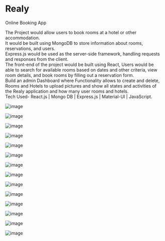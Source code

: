 # Realy
Online Booking App


The Project would allow users to book rooms at a hotel or other accommodation.  <br>
It would be built using MongoDB to store information about rooms, reservations, and users. <br> 
Express.js would be used as the server-side framework, handling requests and responses from the client.  <br>
The front-end of the project would be built using React, Users would be able to search for available rooms based on dates and other criteria, view room details, and book rooms by filling out a reservation form. <br>
Build an admin Dashboard where Functionality allows to create and delete,  Rooms and Hotels to upload pictures and show all states and activities of the Realy application and how many user rooms and hotels. <br>
Tech Used-  React.js | Mongo DB | Express.js | Material-UI | JavaScript.  <br>




![image](https://github.com/prince-111/Realy/assets/88477312/71f9aaac-971b-473b-ad5e-995b64981af8)

![image](https://github.com/prince-111/Realy/assets/88477312/999d8a63-7aae-46c8-ad33-0de570ccdafd)

![image](https://github.com/prince-111/Realy/assets/88477312/063c85bc-fc50-4b4a-9feb-9de44ab8239e)

![image](https://github.com/prince-111/Realy/assets/88477312/b8e19691-f000-4a33-a271-e160b10de8a3)

![image](https://github.com/prince-111/Realy/assets/88477312/1d7b7e12-49d9-45e0-9955-b72a26dc94b2)


![image](https://github.com/prince-111/Realy/assets/88477312/53a55abc-29a6-45fb-9547-7f5d604f6e8b)

![image](https://github.com/prince-111/Realy/assets/88477312/8fd9bb55-3ad1-4def-badc-4128cf6de44f)


![image](https://github.com/prince-111/Realy/assets/88477312/88dede7c-70b6-4152-9dab-37c5a5a56cb5)

![image](https://github.com/prince-111/Realy/assets/88477312/17277ef4-a2bd-42e6-a264-3e7d5321886d)

![image](https://github.com/prince-111/Realy/assets/88477312/04aa23ff-5e7c-4c86-944e-384542190fee)


![image](https://github.com/prince-111/Realy/assets/88477312/fabb46ae-f116-4983-b58d-24cba8e8e6bd)

![image](https://github.com/prince-111/Realy/assets/88477312/32a1d9aa-ae34-4f47-a1d8-ad0445cd1a96)


![image](https://github.com/prince-111/Realy/assets/88477312/0e6a9194-87d7-42dd-af5b-41b212d967c9)


![image](https://github.com/prince-111/Realy/assets/88477312/40516a35-5beb-4491-bc7b-0d4760e481bb)



